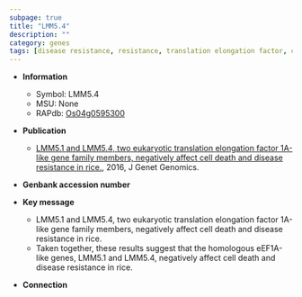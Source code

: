 ```yaml
---
subpage: true
title: "LMM5.4"
description: ""
category: genes
tags: [disease resistance, resistance, translation elongation factor, cell death]
---
```


* **Information**  
    + Symbol: LMM5.4  
    + MSU: None  
    + RAPdb: [Os04g0595300](http://rapdb.dna.affrc.go.jp/viewer/gbrowse_details/irgsp1?name=Os04g0595300)  

* **Publication**  
    + [LMM5.1 and LMM5.4, two eukaryotic translation elongation factor 1A-like gene family members, negatively affect cell death and disease resistance in rice.](http://www.ncbi.nlm.nih.gov/pubmed?term=LMM5.1+and+LMM5.4,+two+eukaryotic+translation+elongation+factor+1A-like+gene+family+members,+negatively+affect+cell+death+and+disease+resistance+in+rice.%5BTitle%5D), 2016, J Genet Genomics.

* **Genbank accession number**  

* **Key message**  
    + LMM5.1 and LMM5.4, two eukaryotic translation elongation factor 1A-like gene family members, negatively affect cell death and disease resistance in rice.
    + Taken together, these results suggest that the homologous eEF1A-like genes, LMM5.1 and LMM5.4, negatively affect cell death and disease resistance in rice.

* **Connection**  



